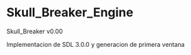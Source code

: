 # Skull_Breaker_Engine
Skull_Breaker v0.00

Implementacion de SDL 3.0.0 y generacion de primera ventana

